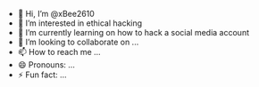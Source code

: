 - 👋 Hi, I’m @xBee2610
- 👀 I’m interested in ethical hacking 
- 🌱 I’m currently learning on how to hack a social media account 
- 💞️ I’m looking to collaborate on ...
- 📫 How to reach me ...
- 😄 Pronouns: ...
- ⚡ Fun fact: ...

<!---
xBee2610/xBee2610 is a ✨ special ✨ repository because its `README.md` (this file) appears on your GitHub profile.
You can click the Preview link to take a look at your changes.
--->
